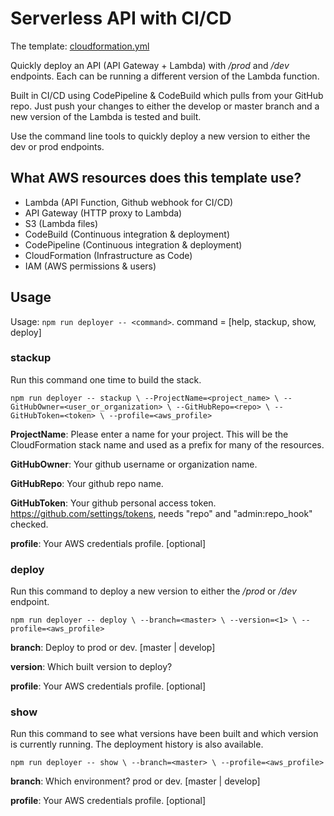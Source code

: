 # Serverless API with CI/CD
The template: [cloudformation.yml](infrastructure/cloudformation.yml)

Quickly deploy an API (API Gateway + Lambda) with _/prod_ and _/dev_ endpoints.  Each can be running a different version of the Lambda function.

Built in CI/CD using CodePipeline & CodeBuild which pulls from your GitHub repo.  Just push your changes to either the develop or master branch and a new version of the Lambda is tested and built.

Use the command line tools to quickly deploy a new version to either the dev or prod endpoints.

## What AWS resources does this template use?
* Lambda (API Function, Github webhook for CI/CD)
* API Gateway (HTTP proxy to Lambda)
* S3 (Lambda files)
* CodeBuild (Continuous integration & deployment)
* CodePipeline (Continuous integration & deployment)
* CloudFormation (Infrastructure as Code)
* IAM (AWS permissions & users)

## Usage
Usage: `npm run deployer -- <command>`.  command = [help, stackup, show, deploy]

### stackup
Run this command one time to build the stack.

`npm run deployer -- stackup \
--ProjectName=<project_name> \
--GitHubOwner=<user_or_organization> \
--GitHubRepo=<repo> \
--GitHubToken=<token> \
--profile=<aws_profile>`

**ProjectName**:  Please enter a name for your project.  This will be the
                 CloudFormation stack name and used as a prefix for many of the
                 resources.

**GitHubOwner**:  Your github username or organization name.

**GitHubRepo**:   Your github repo name.

**GitHubToken**:  Your github personal access token.
                 https://github.com/settings/tokens, needs "repo" and
                 "admin:repo_hook" checked.

**profile**:      Your AWS credentials profile. [optional]

### deploy
Run this command to deploy a new version to either the */prod* or */dev* endpoint.

`npm run deployer -- deploy \
--branch=<master> \
--version=<1> \
--profile=<aws_profile>`

**branch**:   Deploy to prod or dev.  [master | develop]

**version**:   Which built version to deploy?

**profile**:      Your AWS credentials profile. [optional]

### show
Run this command to see what versions have been built and which version is currently running.  The deployment history is also available.

`npm run deployer -- show \
--branch=<master> \
--profile=<aws_profile>`

**branch**:   Which environment? prod or dev.  [master | develop]

**profile**:      Your AWS credentials profile. [optional]
